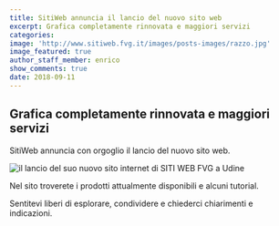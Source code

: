 ```yaml
---
title: SitiWeb annuncia il lancio del nuovo sito web
excerpt: Grafica completamente rinnovata e maggiori servizi
categories:
image: 'http://www.sitiweb.fvg.it/images/posts-images/razzo.jpg'
image_featured: true
author_staff_member: enrico
show_comments: true
date: 2018-09-11
---
```

## Grafica completamente rinnovata e maggiori servizi

SitiWeb annuncia con orgoglio il lancio del nuovo sito web.

![il lancio del suo nuovo sito internet di SITI WEB FVG a Udine](http://www.sitiweb.fvg.it/images/posts-images/razzo.jpg)

Nel sito troverete i prodotti attualmente disponibili e alcuni tutorial.

Sentitevi liberi di esplorare, condividere e chiederci chiarimenti e indicazioni.
